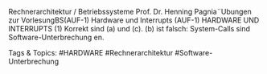 Rechnerarchitektur / Betriebssysteme
Prof. Dr. Henning Pagnia¨Ubungen zur VorlesungBS(AUF-1) Hardware und Interrupts
(AUF-1) HARDWARE UND INTERRUPTS
(1) Korrekt sind (a) und (c).
(b) ist falsch: System-Calls sind Software-Unterbrechung en.

   Tags & Topics:
   #HARDWARE
   #Rechnerarchitektur
   #Software-Unterbrechung